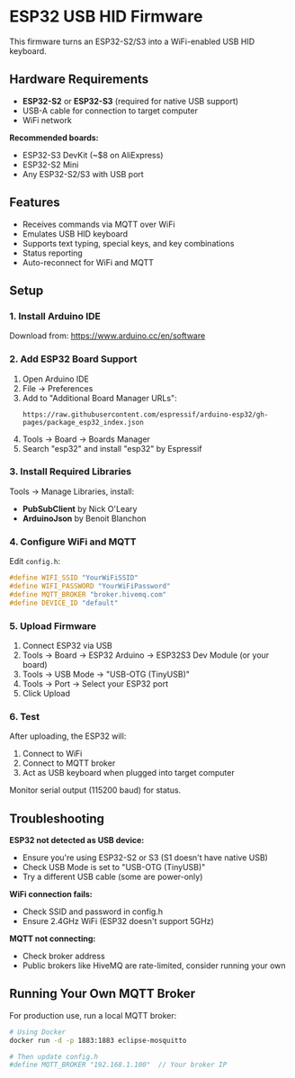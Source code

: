 # ESP32 USB HID Firmware

This firmware turns an ESP32-S2/S3 into a WiFi-enabled USB HID keyboard.

## Hardware Requirements

- **ESP32-S2** or **ESP32-S3** (required for native USB support)
- USB-A cable for connection to target computer
- WiFi network

**Recommended boards:**
- ESP32-S3 DevKit (~$8 on AliExpress)
- ESP32-S2 Mini
- Any ESP32-S2/S3 with USB port

## Features

- Receives commands via MQTT over WiFi
- Emulates USB HID keyboard
- Supports text typing, special keys, and key combinations
- Status reporting
- Auto-reconnect for WiFi and MQTT

## Setup

### 1. Install Arduino IDE

Download from: https://www.arduino.cc/en/software

### 2. Add ESP32 Board Support

1. Open Arduino IDE
2. File → Preferences
3. Add to "Additional Board Manager URLs":
   ```
   https://raw.githubusercontent.com/espressif/arduino-esp32/gh-pages/package_esp32_index.json
   ```
4. Tools → Board → Boards Manager
5. Search "esp32" and install "esp32" by Espressif

### 3. Install Required Libraries

Tools → Manage Libraries, install:
- **PubSubClient** by Nick O'Leary
- **ArduinoJson** by Benoit Blanchon

### 4. Configure WiFi and MQTT

Edit `config.h`:
```cpp
#define WIFI_SSID "YourWiFiSSID"
#define WIFI_PASSWORD "YourWiFiPassword"
#define MQTT_BROKER "broker.hivemq.com"
#define DEVICE_ID "default"
```

### 5. Upload Firmware

1. Connect ESP32 via USB
2. Tools → Board → ESP32 Arduino → ESP32S3 Dev Module (or your board)
3. Tools → USB Mode → "USB-OTG (TinyUSB)"
4. Tools → Port → Select your ESP32 port
5. Click Upload

### 6. Test

After uploading, the ESP32 will:
1. Connect to WiFi
2. Connect to MQTT broker
3. Act as USB keyboard when plugged into target computer

Monitor serial output (115200 baud) for status.

## Troubleshooting

**ESP32 not detected as USB device:**
- Ensure you're using ESP32-S2 or S3 (S1 doesn't have native USB)
- Check USB Mode is set to "USB-OTG (TinyUSB)"
- Try a different USB cable (some are power-only)

**WiFi connection fails:**
- Check SSID and password in config.h
- Ensure 2.4GHz WiFi (ESP32 doesn't support 5GHz)

**MQTT not connecting:**
- Check broker address
- Public brokers like HiveMQ are rate-limited, consider running your own

## Running Your Own MQTT Broker

For production use, run a local MQTT broker:

```bash
# Using Docker
docker run -d -p 1883:1883 eclipse-mosquitto

# Then update config.h
#define MQTT_BROKER "192.168.1.100"  // Your broker IP
```
